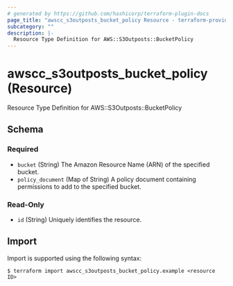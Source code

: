 ```yaml
---
# generated by https://github.com/hashicorp/terraform-plugin-docs
page_title: "awscc_s3outposts_bucket_policy Resource - terraform-provider-awscc"
subcategory: ""
description: |-
  Resource Type Definition for AWS::S3Outposts::BucketPolicy
---
```


# awscc_s3outposts_bucket_policy (Resource)

Resource Type Definition for AWS::S3Outposts::BucketPolicy



<!-- schema generated by tfplugindocs -->
## Schema

### Required

- `bucket` (String) The Amazon Resource Name (ARN) of the specified bucket.
- `policy_document` (Map of String) A policy document containing permissions to add to the specified bucket.

### Read-Only

- `id` (String) Uniquely identifies the resource.

## Import

Import is supported using the following syntax:

```shell
$ terraform import awscc_s3outposts_bucket_policy.example <resource ID>
```
